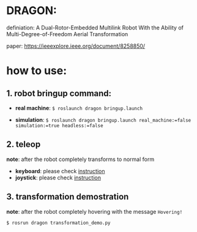 # DRAGON: 

definiation: A Dual-Rotor-Embedded Multilink Robot With the Ability of Multi-Degree-of-Freedom Aerial Transformation 

paper: https://ieeexplore.ieee.org/document/8258850/

# how to use:

## 1. robot bringup command:

   - **real machine**: ``` $ roslaunch dragon bringup.launch ```

   - **simulation**: ``` $ roslaunch dragon bringup.launch real_machine:=false simulation:=true headless:=false ```

## 2. teleop 
   **note**: after the robot completely transforms to normal form

   - **keyboard**: please check [instruction](https://github.com/tongtybj/aerial_robot/wiki/keyboard_operation)
   - **joystick**: please check [instruction](https://github.com/tongtybj/aerial_robot/wiki/joystick_operation)
   
## 3. transformation demostration
   **note**: after the robot completely hovering with the message `Hovering!`
   
   ``` $ rosrun dragon transformation_demo.py  ```
